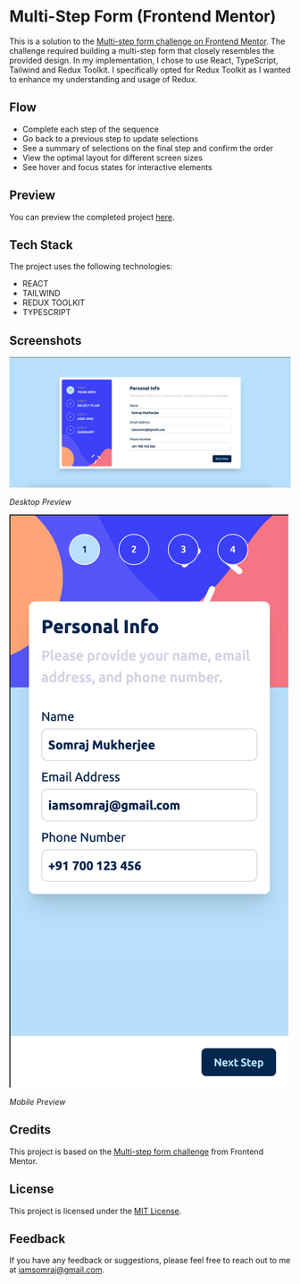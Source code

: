 # Multi-Step Form (Frontend Mentor)

This is a solution to the [Multi-step form challenge on Frontend Mentor](https://www.frontendmentor.io/challenges/multistep-form-YVAnSdqQBJ). The challenge required building a multi-step form that closely resembles the provided design. In my implementation, I chose to use React, TypeScript, Tailwind and Redux Toolkit. I specifically opted for Redux Toolkit as I wanted to enhance my understanding and usage of Redux.

## Flow

- Complete each step of the sequence
- Go back to a previous step to update selections
- See a summary of selections on the final step and confirm the order
- View the optimal layout for different screen sizes
- See hover and focus states for interactive elements

## Preview

You can preview the completed project [here](https://form-frontend-mentor.vercel.app/).

## Tech Stack

The project uses the following technologies:

- REACT
- TAILWIND
- REDUX TOOLKIT
- TYPESCRIPT

## Screenshots

<img src="./screenshots/desktop-preview.png" alt="Desktop Preview">
<p><em>Desktop Preview</em></p>

<img src="./screenshots/mobile-preview.png" alt="Mobile Preview">
<p><em>Mobile Preview</em></p>

## Credits

This project is based on the [Multi-step form challenge](https://www.frontendmentor.io/challenges/multistep-form-YVAnSdqQBJ) from Frontend Mentor.

## License

This project is licensed under the [MIT License](https://choosealicense.com/licenses/mit/).

## Feedback

If you have any feedback or suggestions, please feel free to reach out to me at [iamsomraj@gmail.com](mailto:iamsomraj@gmail.com).

